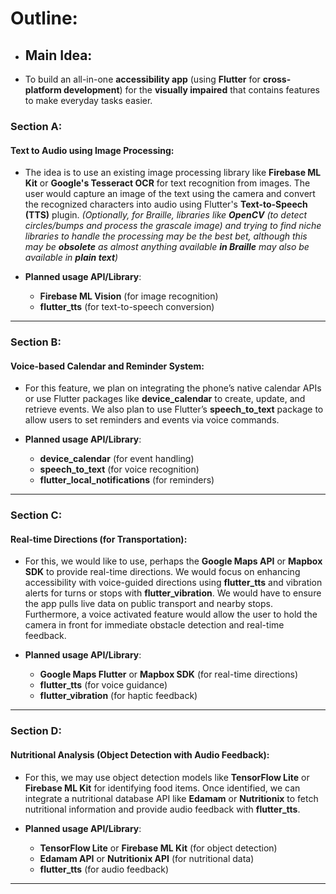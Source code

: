 # Outline:

- ## Main Idea: 

- To build an all-in-one **accessibility app** (using **Flutter** for **cross-platform development**) for the **visually impaired** that contains features to make everyday tasks easier.

### Section A:

#### Text to Audio using Image Processing:

- The idea is to use an existing image processing library like **Firebase ML Kit** or **Google's Tesseract OCR** for text recognition from images. The user would capture an image of the text using the camera and convert the recognized characters into audio using Flutter's **Text-to-Speech (TTS)** plugin. 
*(Optionally, for Braille, libraries like **OpenCV** (to detect circles/bumps and process the grascale image) and trying to find niche libraries to handle the processing may be the best bet, although this may be **obsolete** as almost anything available **in Braille** may also be available in **plain text**)*

- **Planned usage API/Library**:

  - **Firebase ML Vision** (for image recognition)
  - **flutter_tts** (for text-to-speech conversion)

---

### Section B:

#### Voice-based Calendar and Reminder System:

- For this feature, we plan on integrating the phone’s native calendar APIs or use Flutter packages like **device_calendar** to create, update, and retrieve events. We also plan to use Flutter’s **speech_to_text** package to allow users to set reminders and events via voice commands.

- **Planned usage API/Library**:

  - **device_calendar** (for event handling)
  - **speech_to_text** (for voice recognition)
  - **flutter_local_notifications** (for reminders)

---

### Section C:

#### Real-time Directions (for Transportation):

- For this, we would like to use, perhaps the **Google Maps API** or **Mapbox SDK** to provide real-time directions. We would focus on enhancing accessibility with voice-guided directions using **flutter_tts** and vibration alerts for turns or stops with **flutter_vibration**. We would have to ensure the app pulls live data on public transport and nearby stops. Furthermore, a voice activated feature would allow the user to hold the camera in front for immediate obstacle detection and real-time feedback.

- **Planned usage API/Library**:

  - **Google Maps Flutter** or **Mapbox SDK** (for real-time directions)
  - **flutter_tts** (for voice guidance)
  - **flutter_vibration** (for haptic feedback)

---

### Section D:

#### Nutritional Analysis (Object Detection with Audio Feedback):

- For this, we may use object detection models like **TensorFlow Lite** or **Firebase ML Kit** for identifying food items. Once identified, we can integrate a nutritional database API like **Edamam** or **Nutritionix** to fetch nutritional information and provide audio feedback with **flutter_tts**.

- **Planned usage API/Library**:

  - **TensorFlow Lite** or **Firebase ML Kit** (for object detection)
  - **Edamam API** or **Nutritionix API** (for nutritional data)
  - **flutter_tts** (for audio feedback)

---
